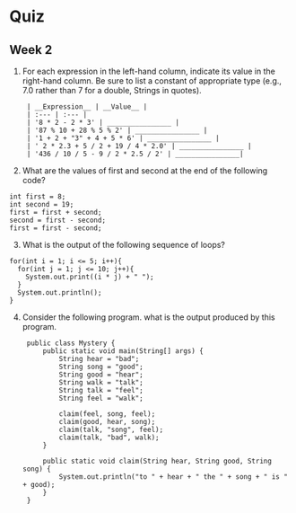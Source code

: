 # Quiz
## Week 2

1. For each expression in the left-hand column, indicate its value in the right-hand column.  Be sure to list a constant of appropriate type (e.g., 7.0 rather than 7 for a double, Strings in quotes).

        | __Expression__ | __Value__ |
        | :--- | :--- |
        | '8 * 2 - 2 * 3' | ________________ |
        | '87 % 10 + 28 % 5 % 2' | ________________ |
        | '1 + 2 + "3" + 4 + 5 * 6' | ________________ |
        | ' 2 * 2.3 + 5 / 2 + 19 / 4 * 2.0' | ________________ |
        | '436 / 10 / 5 - 9 / 2 * 2.5 / 2' | ________________|

2. What are the values of first and second at the end of the following code? 

  ```
  int first = 8;
  int second = 19;
  first = first + second;
  second = first - second;
  first = first - second;
  ```

3. What is the output of the following sequence of loops?
  ```
  for(int i = 1; i <= 5; i++){
    for(int j = 1; j <= 10; j++){
      System.out.print((i * j) + " ");
    }
    System.out.println();
  }
  ```
  
4.  Consider the following program. what is the output produced by this program.

    ```
     public class Mystery {
         public static void main(String[] args) {
             String hear = "bad";
             String song = "good";
             String good = "hear";
             String walk = "talk";
             String talk = "feel";
             String feel = "walk";
    
             claim(feel, song, feel);
             claim(good, hear, song);
             claim(talk, "song", feel);
             claim(talk, "bad", walk);
         }
    
         public static void claim(String hear, String good, String song) {
             System.out.println("to " + hear + " the " + song + " is " + good);
         }
     }
     ```
